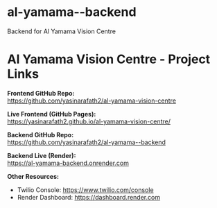 # al-yamama--backend
Backend for Al Yamama Vision Centre
 # Al Yamama Vision Centre - Project Links

**Frontend GitHub Repo:**  
https://github.com/yasinarafath2/al-yamama-vision-centre

**Live Frontend (GitHub Pages):**  
https://yasinarafath2.github.io/al-yamama-vision-centre/

**Backend GitHub Repo:**  
https://github.com/yasinarafath2/al-yamama--backend

**Backend Live (Render):**  
https://al-yamama-backend.onrender.com

**Other Resources:**  
- Twilio Console: https://www.twilio.com/console  
- Render Dashboard: https://dashboard.render.com

